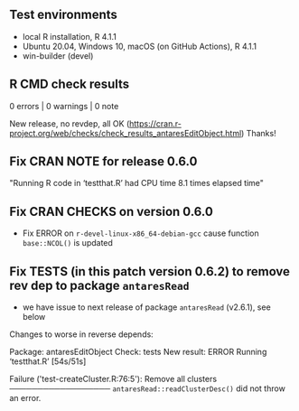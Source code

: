 ## Test environments
* local R installation, R 4.1.1
* Ubuntu 20.04, Windows 10, macOS (on GitHub Actions), R 4.1.1
* win-builder (devel)

## R CMD check results

0 errors | 0 warnings | 0 note

New release, no revdep, all OK (https://cran.r-project.org/web/checks/check_results_antaresEditObject.html)
Thanks!


## Fix CRAN NOTE for release 0.6.0
"Running R code in ‘testthat.R’ had CPU time 8.1 times elapsed time"

## Fix CRAN CHECKS on version 0.6.0 
* Fix ERROR on `r-devel-linux-x86_64-debian-gcc` cause function `base::NCOL()` is updated

## Fix TESTS (in this patch version 0.6.2) to remove rev dep to package `antaresRead` 
* we have issue to next release of package `antaresRead` (v2.6.1), see below

Changes to worse in reverse depends:

Package: antaresEditObject
Check: tests
New result: ERROR
    Running ‘testthat.R’ [54s/51s]
    
Failure ('test-createCluster.R:76:5'): Remove all clusters ──────────────────
`antaresRead::readClusterDesc()` did not throw an error.


